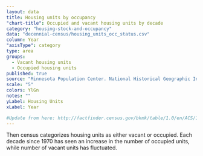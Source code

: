 ```yaml
---
layout: data
title: Housing units by occupancy
"chart-title": Occupied and vacant housing units by decade
category: "housing-stock-and-occupancy"
data: "decennial-census/housing_units_occ_status.csv"
column: Year
"axisType": category
type: area
groups:
  - Vacant housing units
  - Occupied housing units
published: true
source: "Minnesota Population Center. National Historical Geographic Information System: Version 2.0. Minneapolis, MN: University of Minnesota 2011."
scale: "5"
colors: YlGn
notes: ""
yLabel: Housing Units
xLabel: Year

#Update from here: http://factfinder.census.gov/bkmk/table/1.0/en/ACS/14_1YR/B25002/0500000US06075
---
```


Then census categorizes housing units as either vacant or occupied.  Each decade since 1970 has seen an increase in the number of occupied units, while number of vacant units has fluctuated.